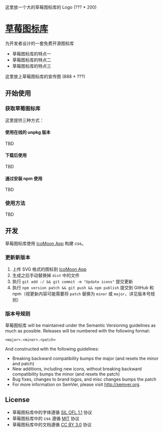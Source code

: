 这里放一个大的草莓图标库的 Logo (??? * 200)

# [草莓图标库](http://x.y/z)

为开发者设计的一套免费开源图标库

- 草莓图标库的特点一
- 草莓图标库的特点二
- 草莓图标库的特点三

这里放上草莓图标库的宣传图 (888 * ???)

## 开始使用

### 获取草莓图标库

这里提供三种方式：

#### 使用在线的 unpkg 版本

TBD

#### 下载后使用

TBD

#### 通过安装 npm 使用

TBD

### 使用方法

TBD

## 开发

草莓图标库使用 [IcoMoon App](https://icomoon.io/#app-features) 构建 css。

### 更新新版本

1. 上传 SVG 格式的图标到 [IcoMoon App](https://icomoon.io/#app-features)
2. 生成之后手动替换掉 `dist` 中的文件
3. 执行 `git add :/ && git commit -m "Update icons"` 提交更新
4. 执行 `npm version patch && git push && npm publish` 提交到 GitHub 和 npm（视更新内容可能需要将 `patch` 替换为 `minor` 或 `major`，详见版本号规则）

### 版本号规则

草莓图标库 will be maintained under the Semantic Versioning guidelines as much as possible. Releases will be numbered with the following format:

`<major>.<minor>.<patch>`

And constructed with the following guidelines:

- Breaking backward compatibility bumps the major (and resets the minor and patch)
- New additions, including new icons, without breaking backward compatibility bumps the minor (and resets the patch)
- Bug fixes, changes to brand logos, and misc changes bumps the patch
- For more information on SemVer, please visit http://semver.org.

## License

- 草莓图标库中的字体遵循 [SIL OFL 1.1](http://scripts.sil.org/OFL) 协议
- 草莓图标库中的 css 遵循 [MIT](https://opensource.org/licenses/mit-license.html) 协议
- 草莓图标库中的文档遵循 [CC BY 3.0](http://creativecommons.org/licenses/by/3.0/) 协议
